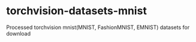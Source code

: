 # torchvision-datasets-mnist
Processed torchvision mnist(MNIST, FashionMNIST, EMNIST) datasets for download
